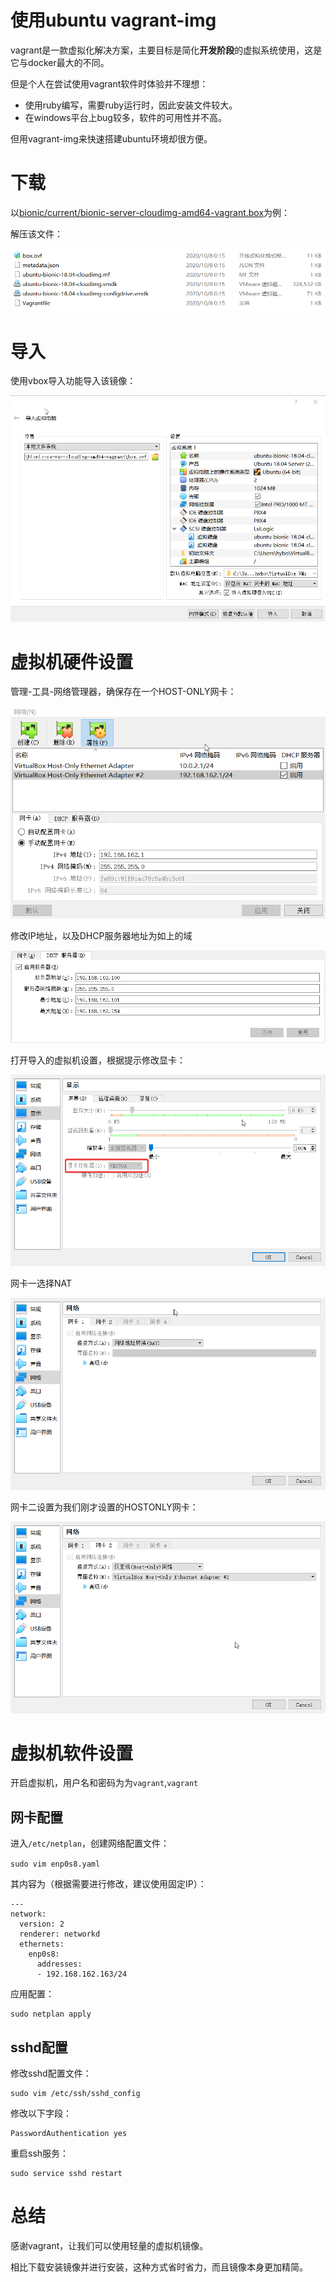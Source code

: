 # 使用ubuntu vagrant-img

vagrant是一款虚拟化解决方案，主要目标是简化**开发阶段**的虚拟系统使用，这是它与docker最大的不同。

但是个人在尝试使用vagrant软件时体验并不理想：

- 使用ruby编写，需要ruby运行时，因此安装文件较大。
- 在windows平台上bug较多，软件的可用性并不高。

但用vagrant-img来快速搭建ubuntu环境却很方便。

# 下载

以[bionic/current/bionic-server-cloudimg-amd64-vagrant.box](http://cloud-images.ubuntu.com/bionic/current/bionic-server-cloudimg-amd64-vagrant.box)为例：

解压该文件：

![](_images/20201011140213583_18927.png)

# 导入

使用vbox导入功能导入该镜像：

![](_images/20201011140317284_31726.png)

# 虚拟机硬件设置

管理-工具-网络管理器，确保存在一个HOST-ONLY网卡：

![](_images/20201011140542353_4169.png)

修改IP地址，以及DHCP服务器地址为如上的域

![](_images/Pasted%20image%2020240326231145.png)

打开导入的虚拟机设置，根据提示修改显卡：

![](_images/20201011140716207_30053.png)

网卡一选择NAT

![](_images/20201011140738469_15354.png)

网卡二设置为我们刚才设置的HOSTONLY网卡：

![](_images/20201011140819325_12587.png)

# 虚拟机软件设置

开启虚拟机，用户名和密码为为`vagrant`,`vagrant`

## 网卡配置

进入`/etc/netplan`，创建网络配置文件：

`sudo vim enp0s8.yaml`

其内容为（根据需要进行修改，建议使用固定IP）：

```
---
network:
  version: 2
  renderer: networkd
  ethernets:
    enp0s8:
      addresses:
      - 192.168.162.163/24
```

应用配置：

```
sudo netplan apply
```

## sshd配置

修改sshd配置文件：

```
sudo vim /etc/ssh/sshd_config
```

修改以下字段：

```
PasswordAuthentication yes
```

重启ssh服务：

```
sudo service sshd restart
```

# 总结

感谢vagrant，让我们可以使用轻量的虚拟机镜像。

相比下载安装镜像并进行安装，这种方式省时省力，而且镜像本身更加精简。
